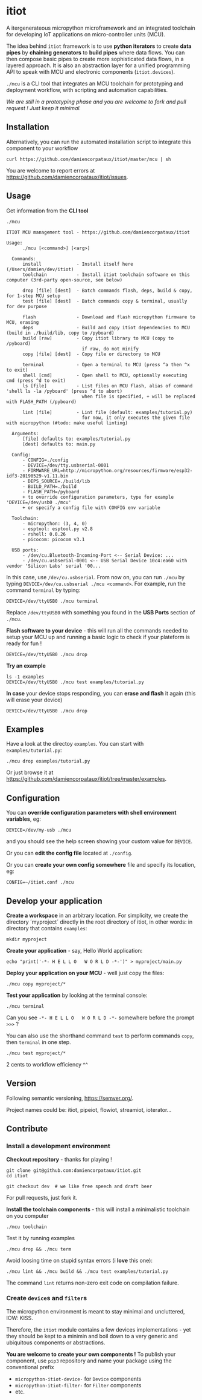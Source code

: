 itiot
=

A itergenerateous micropython microframework and an integrated toolchain
for developing IoT applications on micro-controller units (MCU).

The idea behind `itiot` framework is to use **python iterators** to create **data pipes** by **chaining generators** to **build pipes** where data flows. You can then compose basic pipes to create more sophisticated data flows, in a layered approach. It is also an abstraction layer for a unified programming API to speak with MCU and electronic components (`itiot.devices`).

`./mcu` is a CLI tool that integrates an MCU toolchain for prototyping and deployment workflow, with scripting and automation capabilities.

*We are still in a prototyping phase and you are welcome to fork and pull request !
Just keep it minimal.*

Installation
-
Alternatively, you can run the automated installation script
to integrate this component to your workflow
```
curl https://github.com/damiencorpataux/itiot/master/mcu | sh
```
You are welcome to report errors at https://github.com/damiencorpataux/itiot/issues.

Usage
-
Get information from the **CLI tool**
```
./mcu
```
```
ITIOT MCU management tool - https://github.com/damiencorpataux/itiot

Usage:
      ./mcu [<command>] [<arg>]

  Commands:
      install             - Install itself here (/Users/damien/dev/itiot)
      toolchain           - Install itiot toolchain software on this computer (3rd-party open-source, see below)

      drop [file] [dest]  - Batch commands flash, deps, build & copy, for 1-step MCU setup
      test [file] [dest]  - Batch commands copy & terminal, usually for dev purpose

      flash               - Download and flash micropython firmware to MCU, erasing
      deps                - Build and copy itiot dependencies to MCU (build in ./build/lib, copy to /pyboard)
      build [raw]         - Copy itiot library to MCU (copy to /pyboard)
                            if raw, do not minify
      copy [file] [dest]  - Copy file or directory to MCU

      terminal            - Open a terminal to MCU (press ^a then ^x to exit)
      shell [cmd]         - Open shell to MCU, optionally executing cmd (press ^d to exit)
      ls [file]           - List files on MCU flash, alias of command 'shell ls -la /pyboard' (press ^d to abort)
                            when file is specified, + will be replaced with FLASH_PATH (/pyboard)

      lint [file]         - Lint file (default: examples/tutorial.py)
                            for now, it only executes the given file with micropython (#todo: make useful linting)

  Arguments:
      [file] defaults to: examples/tutorial.py
      [dest] defaults to: main.py

  Config:
      - CONFIG=./config
      - DEVICE=/dev/tty.usbserial-0001
      - FIRMWARE_URL=http://micropython.org/resources/firmware/esp32-idf3-20190529-v1.11.bin
      - DEPS_SOURCE=./build/lib
      - BUILD_PATH=./build
      - FLASH_PATH=/pyboard
      + to override configuration parameters, type for example 'DEVICE=/dev/usb0 ./mcu'
      + or specify a config file with CONFIG env variable

  Toolchain:
      - micropython: (3, 4, 0)
      - esptool: esptool.py v2.8
      - rshell: 0.0.26
      - picocom: picocom v3.1

  USB ports:
      - /dev/cu.Bluetooth-Incoming-Port <-- Serial Device: ...
      - /dev/cu.usbserial-0001 <-- USB Serial Device 10c4:ea60 with vendor 'Silicon Labs' serial '00...
```
In this case, use `/dev/cu.usbserial`.
From now on, you can run `./mcu` by typing `DEVICE=/dev/cu.usbserial ./mcu <command>`.
For example, run the command `terminal` by typing:
```
DEVICE=/dev/ttyUSB0 ./mcu terminal
```
Replace `/dev/ttyUSB0`
with something you found in the **USB Ports** section of `./mcu`.

**Flash software to your device** -
this will run all the commands needed to setup your MCU up and running
a basic logic to check if your plateform is ready for fun !
```
DEVICE=/dev/ttyUSB0 ./mcu drop
```

**Try an example**
```
ls -1 examples
DEVICE=/dev/ttyUSB0 ./mcu test examples/tutorial.py
```

**In case** your device stops responding, you can **erase and flash** it again
(this will erase your device)
```
DEVICE=/dev/ttyUSB0 ./mcu drop
```

Examples
-
Have a look at the directoy `examples`. You can start with `examples/tutorial.py`:
```
./mcu drop examples/tutorial.py
```
Or just browse it at https://github.com/damiencorpataux/itiot/tree/master/examples.

Configuration
-
You can **override configuration parameters with shell environment variables**, eg:
```
DEVICE=/dev/my-usb ./mcu
```
and you should see the help screen showing your custom value for `DEVICE`.

Or you can **edit the config file** located at `./config`.

Or you can **create your own config somewhere** file and specify its location, eg:
```
CONFIG=~/itiot.conf ./mcu
```

Develop your application
-
**Create a workspace** in an arbitrary location.
For simplicity, we create the directory ´myproject´ directly in the root directory of itiot, in other words: in directory that contains `examples`:
```
mkdir myproject
```

**Create your application** - say, Hello World application:
```
echo "print('-*- H E L L O   W O R L D -*-')" > myproject/main.py
```

**Deploy your application on your MCU** - well just copy the files:
```
./mcu copy myproject/*
```

**Test your application** by looking at the terminal console:
```
./mcu terminal
```
Can you see `-*- H E L L O   W O R L D -*-` somewhere before the prompt `>>>` ?

You can also use the shorthand command `test`
to perform commands `copy`, then `terminal` in one step.
```
./mcu test myproject/*
```
2 cents to workflow efficiency  ^^

Version
-
Following semantic versioning, https://semver.org/.

Project names could be: itiot, pipeiot, flowiot, streamiot, ioterator...

Contribute
-
### Install a development environment
**Checkout repository** - thanks for playing !
```
git clone git@github.com:damiencorpataux/itiot.git
cd itiot

git checkout dev  # we like free speech and draft beer
```
For pull requests, just fork it.

**Install the toolchain components** -
this will install a minimalistic toolchain on you computer
```
./mcu toolchain
```

Test it by running examples
```
./mcu drop && ./mcu term
```

Avoid loosing time on stupid syntax errors (i **love** this one):
```
./mcu lint && ./mcu build && ./mcu test examples/tutorial.py
```
The command `lint` returns non-zero exit code on compilation failure.

### Create `device`s and `filter`s
The micropython environment is meant to stay minimal and uncluttered, IOW: KISS.

Therefore, the `itiot` module contains a few devices implementations -
yet they should be kept to a minimin and boil down to a very generic and ubiquitous
components or abstractions.

**You are welcome to create your own components !**
To publish your component, use `pip3` repository and name your package
using the conventional prefix
  * `micropython-itiot-device-` for `Device` components
  * `micropython-itiot-filter-` for `Filter` components
  * etc.
